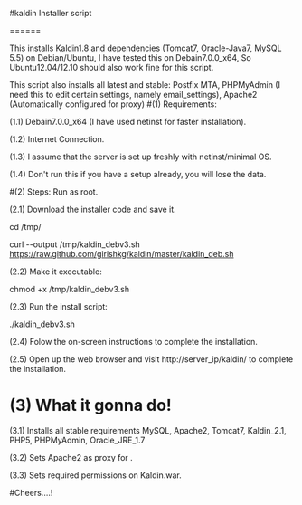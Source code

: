 #kaldin Installer script

======

This installs Kaldin1.8 and dependencies (Tomcat7, Oracle-Java7, MySQL 5.5) on Debian/Ubuntu, I have tested this on Debain7.0.0_x64, So Ubuntu12.04/12.10 should also work fine for this script.

This script also installs all latest and stable: Postfix MTA, PHPMyAdmin (I need this to edit certain settings, namely email_settings), Apache2 (Automatically configured for proxy)
#(1) Requirements:

(1.1) Debain7.0.0_x64 (I have used netinst for faster installation).

(1.2) Internet Connection.

(1.3) I assume that the server is set up freshly with netinst/minimal OS.

(1.4) Don't run this if you have a setup already, you will lose the data.

#(2) Steps: Run as root.

(2.1) Download the installer code and save it.

cd /tmp/

curl --output /tmp/kaldin_debv3.sh https://raw.github.com/girishkg/kaldin/master/kaldin_deb.sh

(2.2) Make it executable:

chmod +x /tmp/kaldin_debv3.sh

(2.3) Run the install script: 

./kaldin_debv3.sh

(2.4) Folow the on-screen instructions to complete the installation.

(2.5) Open up the web browser and visit http://server_ip/kaldin/ to complete the installation.

# (3) What it gonna do!

(3.1) Installs all stable requirements MySQL, Apache2, Tomcat7, Kaldin_2.1, PHP5, PHPMyAdmin, Oracle_JRE_1.7

(3.2) Sets Apache2 as proxy for .

(3.3) Sets required permissions on Kaldin.war.

#Cheers....!
